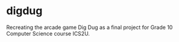 # digdug

Recreating the arcade game Dig Dug as a final project for Grade 10 Computer Science course ICS2U.
